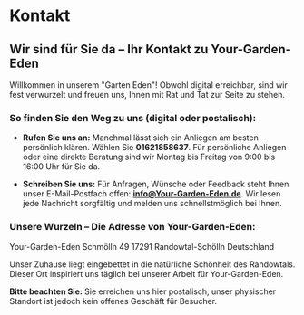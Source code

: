 # Kontakt

## Wir sind für Sie da – Ihr Kontakt zu Your-Garden-Eden

Willkommen in unserem "Garten Eden"! Obwohl digital erreichbar, sind wir fest verwurzelt und freuen uns, Ihnen mit Rat und Tat zur Seite zu stehen.

### So finden Sie den Weg zu uns (digital oder postalisch):

*   **Rufen Sie uns an:** Manchmal lässt sich ein Anliegen am besten persönlich klären. Wählen Sie **01621858637**. Für persönliche Anliegen oder eine direkte Beratung sind wir Montag bis Freitag von 9:00 bis 16:00 Uhr für Sie da.

*   **Schreiben Sie uns:** Für Anfragen, Wünsche oder Feedback steht Ihnen unser E-Mail-Postfach offen: **info@Your-Garden-Eden.de**. Wir lesen jede Nachricht sorgfältig und melden uns schnellstmöglich bei Ihnen.

### Unsere Wurzeln – Die Adresse von Your-Garden-Eden:

Your-Garden-Eden
Schmölln 49
17291 Randowtal-Schölln
Deutschland

Unser Zuhause liegt eingebettet in die natürliche Schönheit des Randowtals. Dieser Ort inspiriert uns täglich bei unserer Arbeit für Your-Garden-Eden.

**Bitte beachten Sie:** Sie erreichen uns hier postalisch, unser physischer Standort ist jedoch kein offenes Geschäft für Besucher.